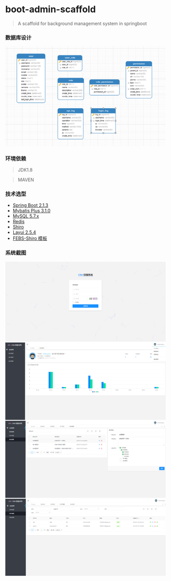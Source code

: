 # boot-admin-scaffold
> A scaffold for background management system in springboot

### 数据库设计

![数据库设计](screenshot/sc5.png)

### 环境依赖
> JDK1.8

> MAVEN

### 技术选型

- [Spring Boot 2.1.3](http://spring.io/projects/spring-boot/)
- [Mybatis Plus 3.1.0](https://mp.baomidou.com/guide/)
- [MySQL 5.7.x](https://dev.mysql.com/downloads/mysql/5.7.html#downloads)
- [Redis](https://redis.io/)
- [Shiro](http://shiro.apache.org/)
- [Layui 2.5.4](https://www.layui.com/)
- [FEBS-Shiro 模板](https://github.com/wuyouzhuguli/FEBS-Shiro)

### 系统截图
![screenshot](screenshot/sc1.png) ![screenshot](screenshot/sc2.png)
![screenshot](screenshot/sc3.png) ![screenshot](screenshot/sc4.png)